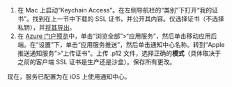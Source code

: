 

1. 在 Mac 上启动“Keychain Access”。在左侧导航栏的“类别”下打开“我的证书”。找到在上一节中下载的 SSL 证书，并公开其内容。仅选择证书（不选择私钥），并[将其导出](https://support.apple.com/kb/PH20122?locale=en_US)。
2. 在 [Azure 门户预览](https://portal.azure.cn/)中，单击“浏览全部”>“应用服务”，然后单击移动应用后端。在“设置”下，单击“应用服务推送”，然后单击通知中心名称。转到“Apple 推送通知服务”>“上传证书”。上传 .p12 文件，选择正确的**模式**（具体取决于之前的客户端 SSL 证书是生产还是沙盒）。保存所有更改。

现在，服务已配置为在 iOS 上使用通知中心。

[1]: ./media/app-service-mobile-apns-configure-push/mobile-push-notification-hub.png

<!---HONumber=Mooncake_0116_2017-->